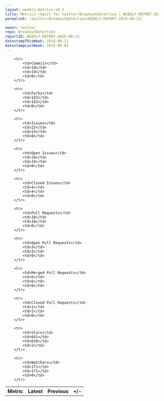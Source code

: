 ```yaml
---
layout: weekly-metrics-v0.1
title: Metrics report for twitter/BreakoutDetection | WEEKLY-REPORT-2018-08-12
permalink: /twitter/BreakoutDetection/WEEKLY-REPORT-2018-08-12/

owner: twitter
repo: BreakoutDetection
reportID: WEEKLY-REPORT-2018-08-12
datestampThisWeek: 2018-08-12
datestampLastWeek: 2018-08-03
---
```




<table style="width: 100%;">
    <tr>
        <th>Metric</th>
        <th>Latest</th>
        <th>Previous</th>
        <th>+/-</th>
    </tr>

        <tr>
            <td>Commits</td>
            <td>19</td>
            <td>19</td>
            <td>0</td>
        </tr>
        
        <tr>
            <td>Forks</td>
            <td>143</td>
            <td>143</td>
            <td>0</td>
        </tr>
        
        <tr>
            <td>Issues</td>
            <td>23</td>
            <td>23</td>
            <td>0</td>
        </tr>
        
        <tr>
            <td>Open Issues</td>
            <td>19</td>
            <td>19</td>
            <td>0</td>
        </tr>
        
        <tr>
            <td>Closed Issues</td>
            <td>4</td>
            <td>4</td>
            <td>0</td>
        </tr>
        
        <tr>
            <td>Pull Requests</td>
            <td>10</td>
            <td>10</td>
            <td>0</td>
        </tr>
        
        <tr>
            <td>Open Pull Requests</td>
            <td>3</td>
            <td>3</td>
            <td>0</td>
        </tr>
        
        <tr>
            <td>Merged Pull Requests</td>
            <td>6</td>
            <td>6</td>
            <td>0</td>
        </tr>
        
        <tr>
            <td>Closed Pull Requests</td>
            <td>1</td>
            <td>1</td>
            <td>0</td>
        </tr>
        
        <tr>
            <td>Stars</td>
            <td>641</td>
            <td>639</td>
            <td>2</td>
        </tr>
        
        <tr>
            <td>Watchers</td>
            <td>171</td>
            <td>171</td>
            <td>0</td>
        </tr>
        
</table>
